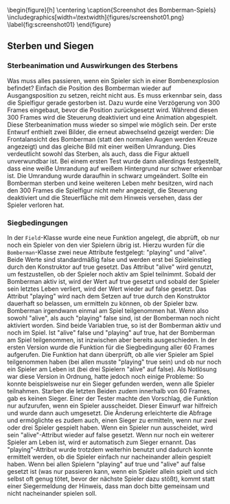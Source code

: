 \begin{figure}[h]
    \centering
    \caption{Screenshot des Bomberman-Spiels}
    \includegraphics[width=\textwidth]{figures/screenshot01.png}
    \label{fig:screenshot01}
\end{figure}

## Sterben und Siegen

### Sterbeanimation und Auswirkungen des Sterbens

Was muss alles passieren, wenn ein Spieler sich in einer Bombenexplosion befindet?  Einfach die Position des Bomberman wieder auf Ausgangsposition zu setzen, reicht nicht aus. Es muss erkennbar sein, dass die Spielfigur gerade gestorben ist. Dazu wurde eine Verzögerung von 300 Frames eingebaut, bevor die Position zurückgesetzt wird. Während diesen 300 Frames wird die Steuerung deaktiviert und eine Animation abgespielt. Diese Sterbeanimation muss wieder so simpel wie möglich sein. Der erste Entwurf enthielt zwei Bilder, die erneut abwechselnd gezeigt werden: Die Frontalansicht des Bomberman (statt den normalen Augen werden Kreuze angezeigt) und das gleiche Bild mit einer weißen Umrandung. Dies verdeutlicht sowohl das Sterben, als auch, dass die Figur aktuell unverwundbar ist. Bei einem ersten Test wurde dann allerdings festgestellt, dass eine weiße Umrandung auf weißem Hintergrund nur schwer erkennbar ist. Die Umrandung wurde daraufhin in schwarz umgeändert.
Sollte ein Bomberman sterben und keine weiteren Leben mehr besitzen, wird nach den 300 Frames die Spielfigur nicht mehr angezeigt, die Steuerung deaktiviert und die Steuerfläche mit dem Hinweis versehen, dass der Spieler verloren hat.

### Siegbedingungen

In der `Field`-Klasse wurde eine neue Funktion angelegt, die abprüft, ob nur noch ein
Spieler von den vier Spielern übrig ist. Hierzu wurden für die `Bomberman`-Klasse zwei neue
Attribute festgelegt: "playing" und "alive". Beide Werte sind standardmäßig false und werden
erst bei Spieleinstieg durch den Konstruktor auf true gesetzt. Das Attribut "alive" wird genutzt, um festzustellen, ob der Spieler noch aktiv am Spiel teilnimmt. Sobald der
Bomberman aktiv ist, wird der Wert auf true gesetzt und sobald der Spieler sein
letztes Leben verliert, wird der Wert wieder auf false gesetzt. Das Attribut "playing"
wird nach dem Setzen auf true durch den Konstruktor dauerhaft so belassen, um
ermitteln zu können, ob der Spieler bzw. Bomberman irgendwann einmal am Spiel teilgenommen
hat. Wenn also sowohl "alive", als auch "playing" false sind, ist der Bomberman noch nicht
aktiviert worden. Sind beide Variablen true, so ist der Bomberman aktiv und noch im Spiel. Ist
"alive" false und "playing" auf true, hat der Bomberman am Spiel teilgenommen, ist inzwischen
aber bereits ausgeschieden.
In der ersten Version wurde die Funktion für die Siegbedingung aller 60 Frames aufgerufen.
Die Funktion hat dann überprüft, ob alle vier Spieler am Spiel teilgenommen haben (bei allen
musste "playing" true sein) und ob nur noch ein Spieler am Leben ist (bei drei Spielern "alive" auf
false).
Als Notlösung war diese Version in Ordnung, hatte jedoch noch einige Probleme: So
konnte beispielsweise nur ein Sieger gefunden werden, wenn alle Spieler teilnahmen. Starben die letzten Beiden zudem innerhalb von 60 Frames, gab es keinen Sieger.
Einer der Tester machte den Vorschlag, die Funktion nur aufzurufen, wenn ein Spieler
ausscheidet. Dieser Einwurf war hilfreich und wurde dann auch umgesetzt.
Die Änderung erleichterte die Abfrage und ermöglichte es zudem auch, einen Sieger zu
ermitteln, wenn nur zwei oder drei Spieler gespielt haben. Wenn ein Spieler nun ausscheidet, wird sein
"alive"-Attribut wieder auf false gesetzt. Wenn nur noch ein weiterer Spieler am Leben ist,
wird er automatisch zum Sieger ernannt. Das "playing"-Attribut wurde trotzdem weiterhin benutzt und
dadurch konnte ermittelt werden, ob die Spieler einfach nur nacheinander allein gespielt haben. Wenn bei allen Spielern "playing" auf true und "alive" auf false gesetzt ist (was nur
passieren kann, wenn ein Spieler allein spielt und sich selbst oft genug tötet, bevor der
nächste Spieler dazu stößt), kommt statt einer Siegermeldung der Hinweis, dass man doch
bitte gemeinsam und nicht nacheinander spielen soll.
